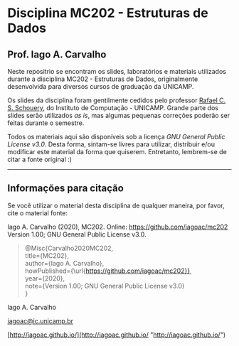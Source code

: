 # Disciplina MC202 - Estruturas de Dados

## Prof. Iago A. Carvalho

Neste repositrio se encontram os slides, laboratórios e materiais utilizados durante a disciplina MC202 - Estruturas de Dados, originalmente desenvolvida para diversos cursos de graduação da UNICAMP. 

Os slides da disciplina foram gentilmente cedidos pelo professor [Rafael C. S. Schouery](https://www.ic.unicamp.br/~rafael/ "Rafael C. S. Schouery"), do Instituto de Computação - UNICAMP. Grande parte dos slides serão utilizados *as is*, mas algumas pequenas correções poderão ser feitas durante o semestre. 

Todos os materiais aqui são disponíveis sob a licença _GNU General Public License v3.0_. Desta forma, sintam-se livres para utilizar, distribuir e/ou modificar este material da forma que quiserem. Entretanto, lembrem-se de citar a fonte original :)

------------

## Informações para citação

Se você utilizar o material desta disciplina de qualquer maneira, por favor, cite o material fonte:

Iago A. Carvalho (2020), MC202. Online: https://github.com/iagoac/mc202 Version 1.00; GNU General Public License v3.0.


> @Misc{Carvalho2020MC202,  
title={MC202},  
author={Iago A. Carvalho},   
howPublished={\url{https://github.com/iagoac/mc202}},  
year={2020},  
note={Version 1.00; GNU General Public License v3.0}  
}


Iago A. Carvalho

iagoac@ic.unicamp.br

[http://iagoac.github.io/](http://iagoac.github.io/ "http://iagoac.github.io/")
